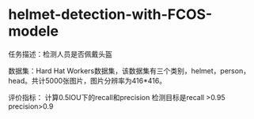 # helmet-detection-with-FCOS-modele
任务描述：检测人员是否佩戴头盔

数据集：Hard Hat Workers数据集，该数据集有三个类别，helmet，person，head。共计5000张图片，图片分辨率为416*416。


评价指标：
计算0.5IOU下的recall和precision
检测目标是recall >0.95  precision>0.9
